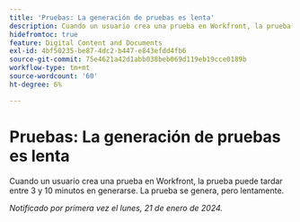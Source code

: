 ```yaml
---
title: 'Pruebas: La generación de pruebas es lenta'
description: Cuando un usuario crea una prueba en Workfront, la prueba puede tardar entre 3 y 10 minutos en generarse. La prueba se genera, pero lentamente.
hidefromtoc: true
feature: Digital Content and Documents
exl-id: 4bf50235-be87-4dc2-b447-e843efdd4fb6
source-git-commit: 75e4621a42d1abb038beb069d119eb19cce0189b
workflow-type: tm+mt
source-wordcount: '60'
ht-degree: 6%

---
```


# Pruebas: La generación de pruebas es lenta

Cuando un usuario crea una prueba en Workfront, la prueba puede tardar entre 3 y 10 minutos en generarse. La prueba se genera, pero lentamente.

_Notificado por primera vez el lunes, 21 de enero de 2024._



